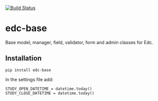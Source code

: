 [![Build Status](https://travis-ci.org/botswana-harvard/edc-base.svg?branch=develop)](https://travis-ci.org/botswana-harvard/edc-base)

# edc-base

Base model, manager, field, validator, form and admin classes for Edc. 


Installation
------------

	pip install edc-base

In the settings file add:

	STUDY_OPEN_DATETIME = datetime.today()
	STUDY_CLOSE_DATETIME = datetime.today()
